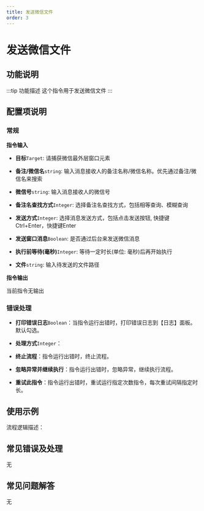 ```yaml
---
title: 发送微信文件
order: 3
---
```


# 发送微信文件

## 功能说明

:::tip 功能描述
这个指令用于发送微信文件
:::

## 配置项说明

### 常规

**指令输入**

- **目标**`Target`: 请捕获微信最外层窗口元素

- **备注/微信名**`string`: 输入消息接收人的备注名称/微信名称。优先通过备注/微信名来搜索

- **微信号**`string`: 输入消息接收人的微信号

- **备注名查找方式**`Integer`: 选择备注名查找方式，包括相等查询、模糊查询

- **发送方式**`Integer`: 选择消息发送方式，包括点击发送按钮, 快捷键Ctrl+Enter，快捷键Enter

- **发送窗口消息**`Boolean`: 是否通过后台来发送微信消息

- **执行前等待(毫秒)**`Integer`: 等待一定时长(单位: 毫秒)后再开始执行

- **文件**`string`: 输入待发送的文件路径

**指令输出**

当前指令无输出

### 错误处理

- **打印错误日志**`Boolean`：当指令运行出错时，打印错误日志到【日志】面板。默认勾选。

- **处理方式**`Integer`：

 - **终止流程**：指令运行出错时，终止流程。

 - **忽略异常并继续执行**：指令运行出错时，忽略异常，继续执行流程。

 - **重试此指令**：指令运行出错时，重试运行指定次数指令，每次重试间隔指定时长。

## 使用示例

流程逻辑描述：

## 常见错误及处理

无

## 常见问题解答

无

